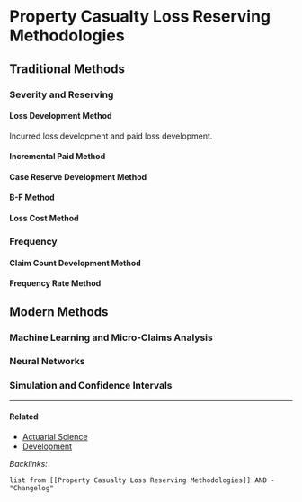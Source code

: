 # Property Casualty Loss Reserving Methodologies

## Traditional Methods

### Severity and Reserving

#### Loss Development Method

Incurred loss development and paid loss development.

#### Incremental Paid Method

#### Case Reserve Development Method

#### B-F Method

#### Loss Cost Method

### Frequency

#### Claim Count Development Method

#### Frequency Rate Method

## Modern Methods

### Machine Learning and Micro-Claims Analysis

### Neural Networks

### Simulation and Confidence Intervals

---

#### Related

* [Actuarial Science](../2-Areas/MOCs/Actuarial%20Science.md)
* [Development](../2-Areas/MOCs/Development.md)

*Backlinks:*

````dataview
list from [[Property Casualty Loss Reserving Methodologies]] AND -"Changelog"
````
